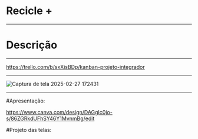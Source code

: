 # Recicle +
---
# Descrição


---
https://trello.com/b/sxXisBDp/kanban-projeto-integrador

---
![Captura de tela 2025-02-27 172431](https://github.com/user-attachments/assets/fb372ab8-3176-4297-991b-440373013445)

---

#Apresentação:

https://www.canva.com/design/DAGgIc0jo-s/86ZGRkdUFhSY46Y1MvnmBg/edit


#Projeto das telas: 

